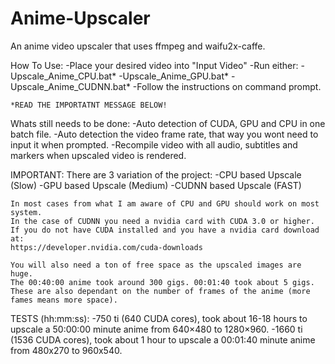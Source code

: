# Anime-Upscaler
An anime video upscaler that uses ffmpeg and waifu2x-caffe.

How To Use:
	-Place your desired video into "Input Video"
	-Run either:
		-Upscale_Anime_CPU.bat*
		-Upscale_Anime_GPU.bat*
		-Upscale_Anime_CUDNN.bat*
	-Follow the instructions on command prompt.

	*READ THE IMPORTATNT MESSAGE BELOW!

Whats still needs to be done:
	-Auto detection of CUDA, GPU and CPU in one batch file.
	-Auto detection the video frame rate, that way you wont need to input it when prompted.
	-Recompile video with all audio, subtitles and markers when upscaled video is rendered.

IMPORTANT:
There are 3 variation of the project:
	-CPU based Upscale (Slow)
	-GPU based Upscale (Medium)
	-CUDNN based Upscale (FAST)

	In most cases from what I am aware of CPU and GPU should work on most system.
	In the case of CUDNN you need a nvidia card with CUDA 3.0 or higher.
	If you do not have CUDA installed and you have a nvidia card download at:
	https://developer.nvidia.com/cuda-downloads

	You will also need a ton of free space as the upscaled images are huge.
	The 00:40:00 anime took around 300 gigs. 00:01:40 took about 5 gigs.
	These are also dependant on the number of frames of the anime (more fames means more space).
	
TESTS (hh:mm:ss):
	-750  ti (640 CUDA cores), took about 16-18 hours to upscale a 50:00:00 minute anime from 640×480 to 1280×960.
	-1660 ti (1536 CUDA cores), took about 1 hour to upscale a 00:01:40 minute anime from 480x270 to 960x540.
